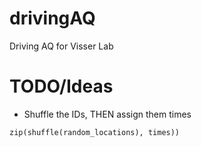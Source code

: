 # drivingAQ
Driving AQ for Visser Lab

# TODO/Ideas

- Shuffle the IDs, THEN assign them times
```
zip(shuffle(random_locations), times))
```

